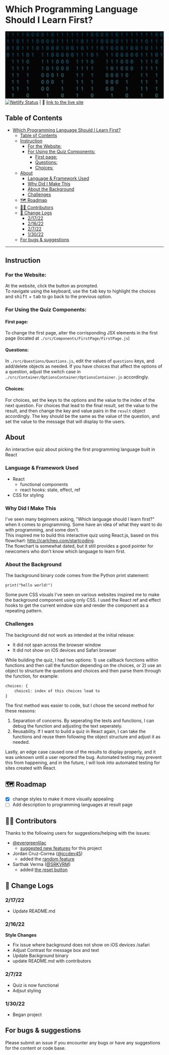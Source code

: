 # Which Programming Language Should I Learn First?
![Header](./readme/whichtolearn-header.png)
[![Netlify Status](https://api.netlify.com/api/v1/badges/bf1f9fda-8204-4725-b66a-012c2d7a0cfa/deploy-status)](https://app.netlify.com/sites/first-programming-language/deploys) | 🔗 [link to the live site](https://first-programming-language.netlify.app/)

## Table of Contents
- [Which Programming Language Should I Learn First?](#which-programming-language-should-i-learn-first)
  - [Table of Contents](#table-of-contents)
  - [Instruction](#instruction)
    - [For the Website:](#for-the-website)
    - [For Using the Quiz Components:](#for-using-the-quiz-components)
      - [First page:](#first-page)
      - [Questions:](#questions)
      - [Choices:](#choices)
  - [About](#about)
    - [Language & Framework Used](#language--framework-used)
    - [Why Did I Make This](#why-did-i-make-this)
    - [About the Background](#about-the-background)
    - [Challenges](#challenges)
  - [🗺 Roadmap](#-roadmap)
  - [👷‍♂️ Contributors](#️-contributors)
  - [📃 Change Logs](#-change-logs)
    - [2/17/22](#21722)
    - [2/16/22](#21622)
    - [2/7/22](#2722)
    - [1/30/22](#13022)
  - [For bugs & suggestions](#for-bugs--suggestions)

<hr />

## Instruction
### For the Website:
At the website, click the button as prompted.  
To navigate using the keyboard, use the <kbd>tab</kbd> key to highlight the choices and <kbd>shift</kbd> + <kbd>tab</kbd> to go back to the previous option.

### For Using the Quiz Components:
#### First page:
To change the first page, alter the corrisponding JSX elements in the first page (located at `./src/Components/FirstPage/FirstPage.js`) 

#### Questions:  
In `./src/Questions/Questions.js`, edit the values of `questions` keys, and add/delete objects as needed. If you have choices that affect the options of a question, adjust the switch case in `./src/Container/OptionsContainer/OptionsContainer.js` accordingly.

#### Choices: 
For choices, set the keys to the options and the value to the index of the next question. For choices that lead to the final result, set the value to the result, and then change the key and value pairs in the `result` object accordingly. The key should be the same as the value of the question, and set the value to the message that will display to the users.

## About
An interactive quiz about picking the first programming language built in React 

### Language & Framework Used
+ React
  + functional components
  + react hooks: state, effect, ref
+ CSS for styling

### Why Did I Make This
I've seen many beginners asking, "Which language should I learn first?" when it comes to programming. Some have an idea of what they want to do with programming, and some don't.  
This inspired me to build this interactive quiz using React.js, based on this flowchart: http://carlcheo.com/startcoding.  
The flowchart is somewhat dated, but it still provides a good pointer for newcomers who don't know which language to learn first.  

### About the Background
The background binary code comes from the Python print statement:  

    print("hello world!")

Some pure CSS visuals I've seen on various websites inspired me to make the background component using only CSS. I used the React ref and effect hooks to get the current window size and render the component as a repeating pattern.

### Challenges
The background did not work as intended at the initial release: 
- It did not span across the browser window
- It did not show on iOS devices and Safari browser
  
While building the quiz, I had two options: 1) use callback functions within functions and then call the function depending on the choices, or 2) use an object to structure the questions and choices and then parse them through the function, for example:

    choices: {
        choice1: index of this choices lead to
    }

The first method was easier to code, but I chose the second method for these reasons:
1. Separation of concerns. By seperating the texts and functions, I can debug the function and adjusting the text seperately.
2. Reusability. If I want to build a quiz in React again, I can take the functions and reuse them following the object structure and adjust it as needed.

Lastly, an edge case caused one of the results to display properly, and it was unknown until a user reported the bug. Automated testing may prevent this from happening, and in the future, I will look into automated testing for sites created with React.

## 🗺 Roadmap
- [x] change styles to make it more visually appealing
- [ ] Add description to programming languages at result page

## 👷‍♂️ Contributors
Thanks to the following users for suggestions/helping with the issues:
+ [@evergreenlilac](https://github.com/evergreenlilac)
  + [suggested new features](https://github.com/yingmo55/which-language-first/issues?q=is%3Aissue+author%3Aevergreenlilac) for this project
+ Jordan Cruz-Correa ([@jccdev45](https://github.com/jccdev45))
  + added the [random feature](https://github.com/yingmo55/which-language-first/issues/6)
+ Sarthak Verma ([@SRKVRM](https://github.com/SRKVRM))
  +  added [the reset button](https://github.com/yingmo55/which-language-first/issues/5)

## 📃 Change Logs
### 2/17/22
+ Update README.md

### 2/16/22
**Style Changes**  
+ Fix issue where background does not show on iOS devices /safari
+ Adjust Contrast for message box and text
+ Update Background binary
+ update README.md with contributors

### 2/7/22
+ Quiz is now functional
+ Adjsut styling
 
### 1/30/22
+ Began project

## For bugs & suggestions
Please submit an issue if you encounter any bugs or have any suggestions for the content or code base.